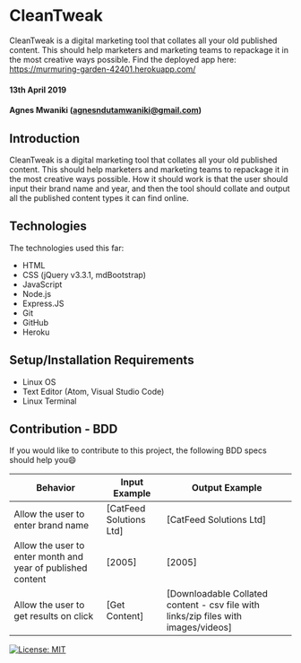 # CleanTweak
CleanTweak is a digital marketing tool that collates all your old published content. This should help marketers and marketing teams to repackage it in the most creative ways possible. Find the deployed app here: https://murmuring-garden-42401.herokuapp.com/

#### 13th April 2019
#### Agnes Mwaniki (agnesndutamwaniki@gmail.com)

## Introduction
CleanTweak is a digital marketing tool that collates all your old published content. This should help marketers and marketing teams to repackage it in the most creative ways possible. How it should work is that the user should input their brand name and year, and then the tool should collate and output all the published content types it can find online.

## Technologies
The technologies used this far:
* HTML
* CSS (jQuery v3.3.1, mdBootstrap)
* JavaScript
* Node.js
* Express.JS
* Git
* GitHub
* Heroku

## Setup/Installation Requirements
* Linux OS
* Text Editor (Atom, Visual Studio Code)
* Linux Terminal

## Contribution - BDD
If you would like to contribute to this project, the following BDD specs should help you:smile:

Behavior                                                    |  Input Example              | Output Example
------------------------------------------------------------|-----------------------------|------------------------------------------------------------------------------
Allow the user to enter brand name                          | [CatFeed Solutions Ltd]     | [CatFeed Solutions Ltd]
Allow the user to enter month and year of published content | [2005]                      | [2005]
Allow the user to get results on click                      | [Get Content]               | [Downloadable Collated content - csv file with links/zip files with images/videos]

[![License: MIT](https://img.shields.io/badge/License-MIT-yellow.svg)](https://opensource.org/licenses/MIT) 
